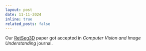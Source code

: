 ```yaml
---
layout: post
date: 11-11-2024
inline: true
related_posts: false
---
```


Our [RetSeg3D](https://doi.org/10.1016/j.cviu.2024.104231) paper got accepted in *Computer Vision and Image Understanding* journal.
